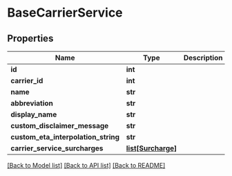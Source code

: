 # BaseCarrierService

## Properties
Name | Type | Description | Notes
------------ | ------------- | ------------- | -------------
**id** | **int** |  | [optional] 
**carrier_id** | **int** |  | [optional] 
**name** | **str** |  | 
**abbreviation** | **str** |  | 
**display_name** | **str** |  | [optional] 
**custom_disclaimer_message** | **str** |  | [optional] 
**custom_eta_interpolation_string** | **str** |  | [optional] 
**carrier_service_surcharges** | [**list[Surcharge]**](Surcharge.md) |  | [optional] 

[[Back to Model list]](../README.md#documentation-for-models) [[Back to API list]](../README.md#documentation-for-api-endpoints) [[Back to README]](../README.md)

